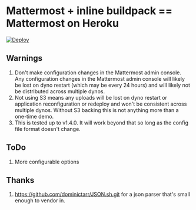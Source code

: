 # Mattermost + inline buildpack == Mattermost on Heroku

[![Deploy](https://www.herokucdn.com/deploy/button.svg)](https://heroku.com/deploy)

## Warnings

1. Don't make configuration changes in the Mattermost admin console.
   Any configuration changes in the Mattermost admin console will likely be lost on dyno restart (which may be every 24 hours) and will likely not be distributed across multiple dynos.
2. Not using S3 means any uploads will be lost on dyno restart or application reconfiguration or redeploy and won't be consistent across multiple dynos.
   Without S3 backing this is not anything more than a one-time demo.
3. This is tested up to v1.4.0. It will work beyond that so long as the config file format doesn't change.

## ToDo

1. More configurable options

## Thanks

1. https://github.com/dominictarr/JSON.sh.git for a json parser that's small enough to vendor in.
